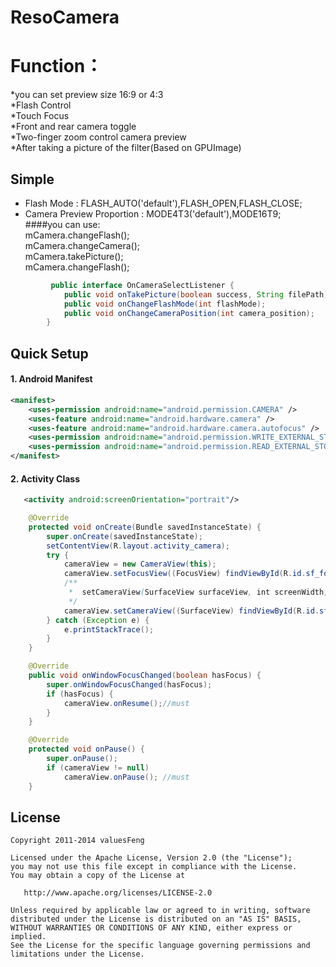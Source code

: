 ResoCamera
==========

Function：
==========    
   *you can set preview size 16:9 or 4:3  
   *Flash Control  
   *Touch Focus  
   *Front and rear camera toggle  
   *Two-finger zoom control camera preview  
   *After taking a picture of the filter(Based on GPUImage)  


## Simple
* Flash Mode : FLASH_AUTO('default'),FLASH_OPEN,FLASH_CLOSE;    
* Camera Preview Proportion : MODE4T3('default'),MODE16T9;    
 ####you can use:    
 mCamera.changeFlash();    
 mCamera.changeCamera();    
 mCamera.takePicture();    
 mCamera.changeFlash();     

````java
         public interface OnCameraSelectListener {
            public void onTakePicture(boolean success, String filePath);
            public void onChangeFlashMode(int flashMode);
            public void onChangeCameraPosition(int camera_position);
        }
````
    
## Quick Setup
#### 1. Android Manifest
``` xml
<manifest>
    <uses-permission android:name="android.permission.CAMERA" />
    <uses-feature android:name="android.hardware.camera" />
    <uses-feature android:name="android.hardware.camera.autofocus" />
    <uses-permission android:name="android.permission.WRITE_EXTERNAL_STORAGE" />
    <uses-permission android:name="android.permission.READ_EXTERNAL_STORAGE" />
</manifest>
```
#### 2. Activity Class
````xml
   <activity android:screenOrientation="portrait"/>
````
    

``` java
    @Override
    protected void onCreate(Bundle savedInstanceState) {
        super.onCreate(savedInstanceState);
        setContentView(R.layout.activity_camera);
        try {
            cameraView = new CameraView(this);
            cameraView.setFocusView((FocusView) findViewById(R.id.sf_focus));
            /**
             *  setCameraView(SurfaceView surfaceView, int screenWidth, int cameraMode)
             */
            cameraView.setCameraView((SurfaceView) findViewById(R.id.sf_camera), getScreenWidth(this), CameraView.MODE4T3);
        } catch (Exception e) {
            e.printStackTrace();
        }
    }

    @Override
    public void onWindowFocusChanged(boolean hasFocus) {
        super.onWindowFocusChanged(hasFocus);
        if (hasFocus) {
            cameraView.onResume();//must
        }
    }

    @Override
    protected void onPause() {
        super.onPause();
        if (cameraView != null)
            cameraView.onPause(); //must
    }
````

## License
    Copyright 2011-2014 valuesFeng

    Licensed under the Apache License, Version 2.0 (the "License");
    you may not use this file except in compliance with the License.
    You may obtain a copy of the License at

       http://www.apache.org/licenses/LICENSE-2.0

    Unless required by applicable law or agreed to in writing, software
    distributed under the License is distributed on an "AS IS" BASIS,
    WITHOUT WARRANTIES OR CONDITIONS OF ANY KIND, either express or implied.
    See the License for the specific language governing permissions and
    limitations under the License.
